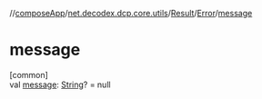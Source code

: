 //[composeApp](../../../../index.md)/[net.decodex.dcp.core.utils](../../index.md)/[Result](../index.md)/[Error](index.md)/[message](message.md)

# message

[common]\
val [message](message.md): [String](https://kotlinlang.org/api/latest/jvm/stdlib/kotlin/-string/index.html)? = null
